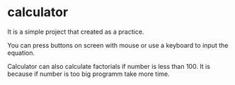 # calculator
It is a simple project that created as a practice.

You can press buttons on screen with mouse or use a keyboard
to input the equation. 

Calculator can also calculate factorials if number is less than 100.
It is because if number is too big programm take more time.
